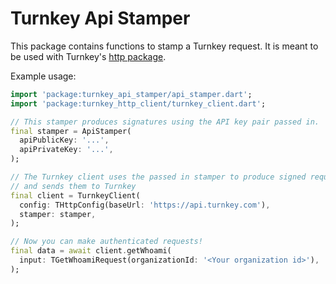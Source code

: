 # Turnkey Api Stamper

This package contains functions to stamp a Turnkey request. It is meant to be used with Turnkey's [http package](/http).

Example usage:

```dart
import 'package:turnkey_api_stamper/api_stamper.dart';
import 'package:turnkey_http_client/turnkey_client.dart';

// This stamper produces signatures using the API key pair passed in.
final stamper = ApiStamper(
  apiPublicKey: '...',
  apiPrivateKey: '...',
);

// The Turnkey client uses the passed in stamper to produce signed requests
// and sends them to Turnkey
final client = TurnkeyClient(
  config: THttpConfig(baseUrl: 'https://api.turnkey.com'),
  stamper: stamper,
);

// Now you can make authenticated requests!
final data = await client.getWhoami(
  input: TGetWhoamiRequest(organizationId: '<Your organization id>'),
);
```
